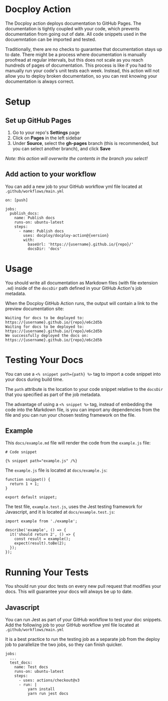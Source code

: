 # Docploy Action

The Docploy action deploys documentation to GitHub Pages. The documentation is tightly coupled with your code, which prevents documentation from going out of date. All code snippets used in the docuemntation can be imported and tested.

Traditionally, there are no checks to guarantee that documentation stays up to date. There might be a process where documentation is manually proofread at regular intervals, but this does not scale as you reach hundreds of pages of documentation. This process is like if you had to manually run your code's unit tests each week. Instead, this action will not allow you to deploy broken documentation, so you can rest knowing your documentation is always correct.

# Setup

## Set up GitHub Pages

1. Go to your repo's **Settings** page
2. Click on **Pages** in the left sidebar
3. Under **Source**, select the **gh-pages** branch (this is recommended, but you can select another branch), and click **Save**

_Note: this action will overwrite the contents in the branch you select!_

## Add action to your workflow

You can add a new job to your GitHub workflow yml file located at `.github/workflows/main.yml`

```
on: [push]

jobs:
  publish_docs:
    name: Publish docs
    runs-on: ubuntu-latest
    steps:
      - name: Publish docs
        uses: docploy/docploy-action@{version}
        with:
          baseUrl: 'https://{username}.github.io/{repo}/'
          docsDir: 'docs'
```

# Usage

You should write all documentation as Markdown files (with file extension `.md`) inside of the `docsDir` path defined in your GitHub Action's job metadata.

When the Docploy GitHub Action runs, the output will contain a link to the preview documentation site:

```
Waiting for docs to be deployed to: https://{username}.github.io/{repo}/e6c2d5b
Waiting for docs to be deployed to: https://{username}.github.io/{repo}/e6c2d5b
We successfully deployed the docs on: https://{username}.github.io/{repo}/e6c2d5b
```

# Testing Your Docs

You can use a `<% snippet path={path} %>` tag to import a code snippet into your docs during build time.

The `path` attribute is the location to your code snippet relative to the `docsDir` that you specified as part of the job metadata.

The advantage of using a `<% snippet %>` tag, instead of embedding the code into the Markdown file, is you can import any dependencies from the file and you can run your chosen testing framework on the file.

## Example

This `docs/example.md` file will render the code from the `example.js` file:

```
# Code snippet

{% snippet path="example.js" /%}
```

The `example.js` file is located at `docs/example.js`:

```
function snippet() {
  return 1 + 1;
}

export default snippet;
```

The test file, `example.test.js`, uses the Jest testing framework for Javascript, and it is located at `docs/example.test.js`:

```
import example from './example';

describe('example', () => {
  it('should return 2', () => {
    const result = example();
    expect(result).toBe(2);
  });
});

```

# Running Your Tests

You should run your doc tests on every new pull request that modifies your docs. This will guarantee your docs will always be up to date.

## Javascript

You can run Jest as part of your GitHub workflow to test your doc snippets.
Add the following job to your GitHub workflow yml file located at `.github/workflows/main.yml`

It is a best practice to run the testing job as a separate job from the deploy job to parallelize the two jobs, so they can finish quicker.

```
jobs:
  ...
  test_docs:
    name: Test docs
    runs-on: ubuntu-latest
    steps:
      - uses: actions/checkout@v3
      - run: |
          yarn install
          yarn run jest docs
```
